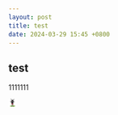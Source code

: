 ```yaml
---
layout: post
title: test
date: 2024-03-29 15:45 +0800
---
```


## test

1111111

![test](/assets/img/favicons/favicon-16x16.png)
